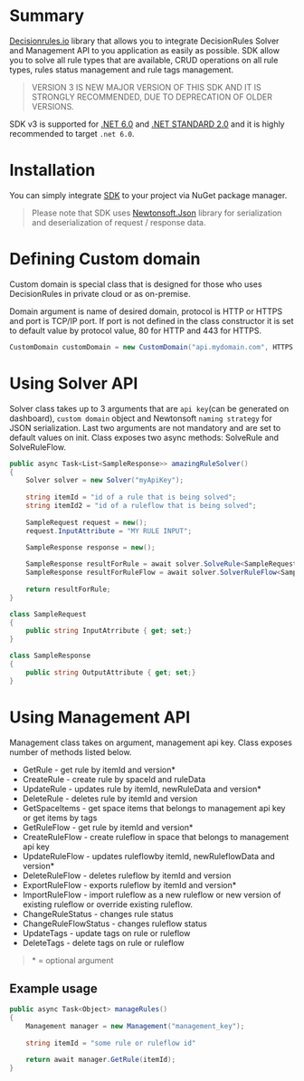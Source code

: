 # Summary
[Decisionrules.io](https://decisionrules.io/) library that allows you to integrate DecisionRules Solver and Management API to you application as easily as possible. SDK allow you to solve all rule types that are available, CRUD operations on all rule types, rules status management and rule tags management.
> VERSION 3 IS NEW MAJOR VERSION OF THIS SDK AND IT IS STRONGLY RECOMMENDED, DUE TO DEPRECATION OF OLDER VERSIONS.

SDK v3 is supported for [.NET 6.0](https://dotnet.microsoft.com/en-us/download/dotnet/6.0) and [.NET STANDARD 2.0](https://docs.microsoft.com/en-us/dotnet/standard/net-standard?tabs=net-standard-1-0) and it is highly recommended to target `.net 6.0`.
# Installation
You can simply integrate [SDK](https://www.nuget.org/packages/DecisionRules/) to your project via NuGet package manager.
> Please note that SDK uses [Newtonsoft.Json](https://www.nuget.org/packages/Newtonsoft.Json/) library for serialization and deserialization of request / response data.
# Defining Custom domain
Custom domain is special class that is designed for those who uses DecisionRules in private cloud or as on-premise.

Domain argument is name of desired domain, protocol is HTTP or HTTPS and port is TCP/IP port.
If port is not defined in the class constructor it is set to default value by protocol value, 80 for HTTP and 443 for HTTPS.
```csharp
CustomDomain customDomain = new CustomDomain("api.mydomain.com", HTTPS, 443);
```
# Using Solver API
Solver class takes up to 3 arguments that are `api key`(can be generated on dashboard), `custom domain` object and Newtonsoft `naming strategy` for JSON serialization. Last two arguments are not mandatory and are set to default values on init. 
Class exposes two async methods: SolveRule and SolveRuleFlow.
```csharp
public async Task<List<SampleResponse>> amazingRuleSolver() 
{
	Solver solver = new Solver("myApiKey");
	
	string itemId = "id of a rule that is being solved";
	string itemId2 = "id of a ruleflow that is being solved";
	
	SampleRequest request = new();
	request.InputAttribute = "MY RULE INPUT";

	SampleResponse response = new();
	
	SampleResponse resultForRule = await solver.SolveRule<SampleRequest,SampleResponse>(itemId, data);
	SampleResponse resultForRuleFlow = await solver.SolverRuleFlow<SampleRequest,SampleResponse>(itemId2, data);
	
	return resultForRule;
}

class SampleRequest
{
	public string InputAtrribute { get; set;}
}

class SampleResponse
{
	public string OutputAttribute { get; set;}
}
```
# Using Management API
Management class takes on argument, management api key. Class exposes number of methods listed below.

 - GetRule - get rule by itemId and version*
 - CreateRule - create rule by spaceId and ruleData
 - UpdateRule - updates rule by itemId, newRuleData and version*
 - DeleteRule - deletes rule by itemId and version
 - GetSpaceItems - get space items that belongs to management api key or get items by tags 
 - GetRuleFlow - get rule by itemId and version*
 - CreateRuleFlow - create ruleflow in space that belongs to management api key
 - UpdateRuleFlow - updates ruleflowby itemId, newRuleflowData and version*
 - DeleteRuleFlow - deletes ruleflow by itemId and version
 - ExportRuleFlow - exports ruleflow by itemId and version*
 - ImportRuleFlow - import ruleflow as a new ruleflow or new version of existing ruleflow or override existing ruleflow.
 - ChangeRuleStatus - changes rule status
 - ChangeRuleFlowStatus - changes ruleflow status
 - UpdateTags - update tags on rule or ruleflow
 - DeleteTags - delete tags on rule or ruleflow

 > \* = optional argument

## Example usage
```csharp
public async Task<Object> manageRules()
{
	Management manager = new Management("management_key");
	
	string itemId = "some rule or ruleflow id"

	return await manager.GetRule(itemId);
} 
```